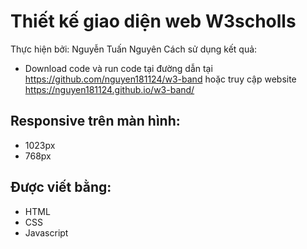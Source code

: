 # Thiết kế giao diện web W3scholls
Thực hiện bởi: Nguyễn Tuấn Nguyên
Cách sử dụng kết quả:
- Download code và run code tại đường dẫn tại https://github.com/nguyen181124/w3-band hoặc truy cập website https://nguyen181124.github.io/w3-band/
## Responsive trên màn hình:
- 1023px
- 768px
## Được viết bằng:
- HTML
- CSS
- Javascript

